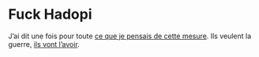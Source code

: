 # Fuck Hadopi

J’ai dit une fois pour toute [ce que je pensais de cette mesure](https://tcrouzet.com/2008/11/03/nous-sommes-gouvernes-par-des-bites/). Ils veulent la guerre, [ils vont l’avoir](http://torrentfreak.com/pirate-bay-announces-ipredator-global-anonymity-service-090323/).